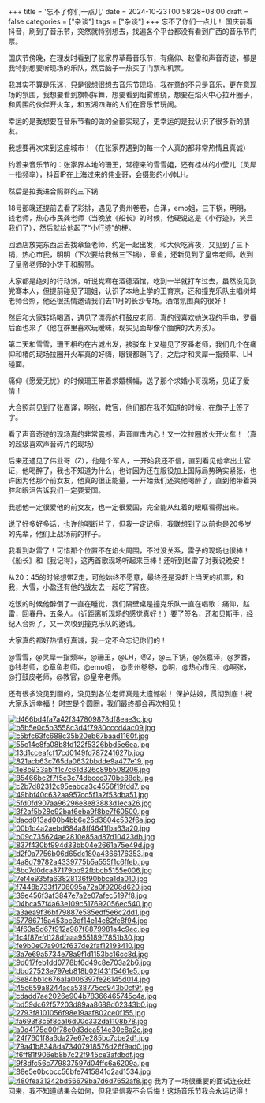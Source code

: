 +++
title = '忘不了你们一点儿'
date = 2024-10-23T00:58:28+08:00
draft = false
categories = ["杂谈"]
tags = ["杂谈"]
+++
忘不了你们一点儿！
国庆前看抖音，刷到了音乐节，突然就特别想去，找遍各个平台都没有看到广西的音乐节门票。


国庆节傍晚，在理发时看到了张家界草莓音乐节，有痛仰、赵雷和声音奇迹，都是我特别想要听现场的乐队，然后脑子一热买了门票和机票。


我其实不算是乐迷，只是很想很想去音乐节现场，我在意的不只是音乐，更在意现场的氛围，我想要看到旗帜挥舞，想要看到烟雾缭绕，想要在焰火中心拉开圈子，和周围的伙伴开火车，和五湖四海的人们在音乐节玩闹。


幸运的是我想要在音乐节看的做的全都实现了，更幸运的是我认识了很多新的朋友。


我想要再次来到这座城市！（在张家界遇到的每一个人真的都非常热情且真诚）


约着来音乐节的：张家界本地的珊王，常德来的雪雪姐，还有桂林的小莹儿（灵犀一指频率），抖音IP在上海过来的伟业哥，会摄影的小帅LH。


然后是拉我进合照群的三下锅


18号那晚还提前去看了彩排，遇见了贵州卷卷，白泽，emo姐，三下锅，明明，钱老师，热心市民龚老师（当晚放《船长》的时候，他硬说这是《小行迹》，笑亖我们了），然后就给他起了“小行迹”的梗。


回酒店放完东西后去找章鱼老师，约定一起出发，和大伙吃宵夜，又见到了三下锅，热心市民，明明（下次要给我做三下锅），章鱼，还新见到了皇帝老师，收到了皇帝老师的小饼干和腕带。


大家都是绝对的行动派，听说党骞在酒德酒馆，吃到一半就打车过去，虽然没见到党骞本人，但提前碰见了珊姐，认识了本地上学的王育京，还和撞克乐队主唱树坤老师合照，他还很热情邀请我们去11月的长沙专场。酒馆氛围真的很好！


然后和大家转场喝酒，遇见了漂亮的打鼓皮老师，真的很喜欢她送我的手串，罗番后面也来了（他在群里喜欢玩暧昧，现实见面却像个腼腆的大男孩）。


第二天和雪雪，珊王相约在古城出发，接驳车上又碰见了罗番老师，我们几个在痛仰和椿的现场拉圈开火车真的好嗨，眼镜都蹦飞了，之后才和灵犀一指频率、LH碰面。


痛仰《愿爱无忧》的时候珊王带着求婚横幅，送了那个求婚小哥现场，见证了爱情！


大合照前见到了张嘉译，啊张，教官，他们都在我不知道的时候，在旗子上签了字。


看了声音奇迹的现场真的非常震撼，声音直击内心！又一次拉圈放火开火车！（真的超级喜欢声音碎片的现场）


后来还遇见了伟业哥（Z），他是个军人，一开始我还不信，直到看见他拿出士官证，他喝醉了，我也不知道为什么，也许因为还在服役加上国际局势确实紧张，也许因为他那个前女友，他真的很正能量，一开始我们还笑他喝醉了，直到他带着哭腔和眼泪告诉我们一定要爱国。


我想他一定很爱他的前女友，也一定很爱国，完全能从红着的眼眶看得出来。


说了好多好多话，也许他喝断片了，但我一定记得，我联想到了以前也是20多岁的先辈，他们上战场前的样子。


我看到赵雷了！可惜那个位置不在焰火周围，不过没关系，雷子的现场也很棒！《船长》和《我记得》，这两首歌现场听起来巨棒！还听到赵雷了对我说晚安！


从20：45的时候想带Z走，可他始终不愿意，最终还是没赶上当天的机票，和我，大雪，小盈还有他的战友去一起吃了宵夜。


吃饭的时候他醉倒了一直在睡觉，我们隔壁桌是撞克乐队一直在唱歌：痛仰，赵雷，回春丹，五条人。（近距离听现场的感觉真好！）要了签名，还和贝斯手，经纪人合照了，又一次收到撞克乐队的邀请。


大家真的都好热情好真诚，我一定不会忘记你们的！


@雪雪，@灵犀一指频率，@珊王，@LH，@Z，@三下锅，@张嘉译，@罗番，
@钱老师，@章鱼老师，@emo姐，
@贵州卷卷，@明，@热心市民，@啊张，
@打鼓皮老师，@教官，@皇帝老师。


还有很多没见到面的，没见到各位老师真是太遗憾啦！
保护姑娘，贯彻到底！祝大家永远幸福！
时空是个圆圈，我们最终都会再次相见！

[![d466bd4fa7a42f347809878df8eae3c.jpg](https://pnglog.com/l3yMEt.jpg)](https://pnglog.com/l3yMEt.jpg)
[![b5b5e0c5b3558c3d4f7980cccd4ac09.jpg](https://pnglog.com/rxssRf.jpg)](https://pnglog.com/rxssRf.jpg)
[![c5bfc63fc688c35b20eb67baad1160f.jpg](https://pnglog.com/8A45Gb.jpg)](https://pnglog.com/8A45Gb.jpg)
[![55c14e8fa08b8fd122f5326bbd5e6ea.jpg](https://pnglog.com/C3Yx8U.jpg)](https://pnglog.com/C3Yx8U.jpg)
[![13d1cceafcf17cd0149fd787241627b.jpg](https://pnglog.com/VL7rZQ.jpg)](https://pnglog.com/VL7rZQ.jpg)
[![821acb63c765da0632bbdde9a477e19.jpg](https://pnglog.com/atMKsf.jpg)](https://pnglog.com/atMKsf.jpg)
[![1e8b933ab1f1c7c61d326c89b508206.jpg](https://pnglog.com/ZCQXZd.jpg)](https://pnglog.com/ZCQXZd.jpg)
[![85466bc2f7f5c3c74dbccc370be88db.jpg](https://pnglog.com/XNu4pR.jpg)](https://pnglog.com/XNu4pR.jpg)
[![c2b7d82312c95eabda3c4556f19fdd7.jpg](https://pnglog.com/cqZxTJ.jpg)](https://pnglog.com/cqZxTJ.jpg)
[![49bbf40c632aa957cc5f1a2f53dba51.jpg](https://pnglog.com/03BGJn.jpg)](https://pnglog.com/03BGJn.jpg)
[![5fd0fd907aa96296e8e83883d1eca26.jpg](https://pnglog.com/po40dN.jpg)](https://pnglog.com/po40dN.jpg)
[![3f2af5b28e92baf6eba9f8be7f60500.jpg](https://pnglog.com/O3XrpC.jpg)](https://pnglog.com/O3XrpC.jpg)
[![dacd013ad00b4bb6e25d3804c532f6a.jpg](https://pnglog.com/1jsCkk.jpg)](https://pnglog.com/1jsCkk.jpg)
[![00b1d4a2aebd684a8ff4641fba63a20.jpg](https://pnglog.com/21gzTM.jpg)](https://pnglog.com/21gzTM.jpg)
[![b09c735624ae2810e85ad87d10423db.jpg](https://pnglog.com/UfQ5l9.jpg)](https://pnglog.com/UfQ5l9.jpg)
[![837f430bf994d33bb04e2661a75e49d.jpg](https://pnglog.com/yEHcGl.jpg)](https://pnglog.com/yEHcGl.jpg)
[![d2f0a7756b06d65dc180a4366176353.jpg](https://pnglog.com/j3E92W.jpg)](https://pnglog.com/j3E92W.jpg)
[![4a8d79782a4339775b5a555f1c6ffeb.jpg](https://pnglog.com/qQTaT6.jpg)](https://pnglog.com/qQTaT6.jpg)
[![8bc7d0dca87179bb92fbbcb5155e006.jpg](https://pnglog.com/2RxEW0.jpg)](https://pnglog.com/2RxEW0.jpg)
[![7ef4e935fa63828136f90bbca1da010.jpg](https://pnglog.com/TCWgga.jpg)](https://pnglog.com/TCWgga.jpg)
[![f7448b733f1706095a72a0f9208d620.jpg](https://pnglog.com/Jw8UrH.jpg)](https://pnglog.com/Jw8UrH.jpg)
[![39e456f3af3847e7a2e07afec5197f8.jpg](https://pnglog.com/Ii3dtw.jpg)](https://pnglog.com/Ii3dtw.jpg)
[![04bca57f4a63e109c517692056ec540.jpg](https://pnglog.com/zIVyHh.jpg)](https://pnglog.com/zIVyHh.jpg)
[![a3aea9f36bf79887e585edf5e6c2dd1.jpg](https://pnglog.com/PPtpn5.jpg)](https://pnglog.com/PPtpn5.jpg)
[![57786715a453bc3df14e14c82fc8f94.jpg](https://pnglog.com/MJ5PcK.jpg)](https://pnglog.com/MJ5PcK.jpg)
[![4f63a5d67f912a987f8879981a4c9ec.jpg](https://pnglog.com/XhDlGc.jpg)](https://pnglog.com/XhDlGc.jpg)
[![1c4f87efd128dfaaa955189f7851b30.jpg](https://pnglog.com/7WLCjr.jpg)](https://pnglog.com/7WLCjr.jpg)
[![fe9b0e07a90f2f637de2faf12193410.jpg](https://pnglog.com/zl9dVI.jpg)](https://pnglog.com/zl9dVI.jpg)
[![3a7e69a5734e78a9f1d1153bc16cc8d.jpg](https://pnglog.com/HjFNYy.jpg)](https://pnglog.com/HjFNYy.jpg)
[![9d617feb1dd0778bf6d49c8e703a2b6.jpg](https://pnglog.com/bmRctH.jpg)](https://pnglog.com/bmRctH.jpg)
[![dbd27523e797eb818b02f431f5461e5.jpg](https://pnglog.com/WGQDhH.jpg)](https://pnglog.com/WGQDhH.jpg)
[![6e84bb1c676a1a006397fe26145d014.jpg](https://pnglog.com/avth8U.jpg)](https://pnglog.com/avth8U.jpg)
[![45c659a8244aca538775cc943b0cf9f.jpg](https://pnglog.com/f7ydwk.jpg)](https://pnglog.com/f7ydwk.jpg)
[![cdadd7ae2026e904b78366465745c4a.jpg](https://pnglog.com/7tl3dw.jpg)](https://pnglog.com/7tl3dw.jpg)
[![bd59dc62f57203d89aa8688d02343b0.jpg](https://pnglog.com/cYQfeA.jpg)](https://pnglog.com/cYQfeA.jpg)
[![2793f8101056f98e19aaf802ce0f155.jpg](https://pnglog.com/2SeTzP.jpg)](https://pnglog.com/2SeTzP.jpg)
[![fa693f3c5f8ca16d00c332da1108b78.jpg](https://pnglog.com/9Pyrcw.jpg)](https://pnglog.com/9Pyrcw.jpg)
[![a0d4175d00f78e0d3dea514e30e8a2c.jpg](https://pnglog.com/TozsvL.jpg)](https://pnglog.com/TozsvL.jpg)
[![24f7601f8a6da27e67e285bc7cbe2d1.jpg](https://pnglog.com/2YnurS.jpg)](https://pnglog.com/2YnurS.jpg)
[![79a41b8348da73407918576d26f9ad0.jpg](https://pnglog.com/kUzwAH.jpg)](https://pnglog.com/kUzwAH.jpg)
[![f6ff81f906eb8b7c22f945ce3afdbdf.jpg](https://pnglog.com/iC3e9G.jpg)](https://pnglog.com/iC3e9G.jpg)
[![9f8dfc56c779837597d04ffc6a6209a.jpg](https://pnglog.com/SKJ4m0.jpg)](https://pnglog.com/SKJ4m0.jpg)
[![88e5e0bcbcc56bfe7415841d2ad1534.jpg](https://pnglog.com/odGiY2.jpg)](https://pnglog.com/odGiY2.jpg)
[![480fea31242bd56679ba7d6d7652af8.jpg](https://pnglog.com/SD3N1E.jpg)](https://pnglog.com/SD3N1E.jpg)
我为了一场很重要的面试连夜赶回来，我不知道结果会如何，但我坚信我不会后悔！这场音乐节我会永远记得！
